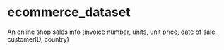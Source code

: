 # ecommerce_dataset
An online shop sales info (invoice number, units, unit price, date of sale, customerID, country)

